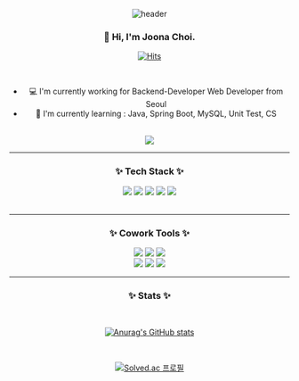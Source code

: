 <div align=center>

![header](https://capsule-render.vercel.app/api?type=waving&color=gradient&customColorList=0&height=250&section=header&fontSize=60)


### 👋 Hi, I'm Joona Choi. 
[![Hits](https://hits.seeyoufarm.com/api/count/incr/badge.svg?url=https%3A%2F%2Fgithub.com%2Fjoona95&count_bg=%234D4D4D&title_bg=%23FFADAD&icon=github.svg&icon_color=%23E7E7E7&title=visitors&edge_flat=false)](https://hits.seeyoufarm.com)
 
</br>

- 💻 I'm currently working for Backend-Developer Web Developer from Seoul
- 🌱 I'm currently learning : Java, Spring Boot, MySQL, Unit Test, CS

</br>

<a href="https://hhpluscertificateofcompletion.oopy.io/">
  <img src="https://static.spartacodingclub.kr/hanghae99/plus/completion/badge_black.svg" />
</a>

-------------
### ✨ Tech Stack ✨
   
<img src="https://img.shields.io/badge/JAVA-007396?style=flat-square&logo=java&logoColor=white" /> 
<img src="https://img.shields.io/badge/SpringBoot-6DB33F?style=flat-square&logo=SpringBoot&logoColor=white"/> 
<img src="https://img.shields.io/badge/AWS-232F3E?style=flat-square&logo=AmazonAWS&logoColor=white"/> 
<img src="https://img.shields.io/badge/MySQL-4479A1?style=flat-square&logo=MySQL&logoColor=white"/> 
<img src="https://img.shields.io/badge/MariaDB-003545?style=flat-square&logo=MariaDB&logoColor=white"/> 
</br>




</br>

-------------
### ✨ Cowork Tools ✨

<img src="https://img.shields.io/badge/Github-181717?style=flat-square&logo=Github&logoColor=white"/> 
<img src="https://img.shields.io/badge/Postman-FF6C37?style=flat-square&logo=Postman&logoColor=white"/> 
<img src="https://img.shields.io/badge/Notion-000000?style=flat-square&logo=Notion&logoColor=white"/> 
</br>
<img src="https://img.shields.io/badge/Slack-4A154B?style=flat-square&logo=Slack&logoColor=white"/> 
<img src="https://img.shields.io/badge/Jira-0052CC?style=flat-square&logo=Jira&logoColor=white"/> 
<img src="https://img.shields.io/badge/Figma-F24E1E?style=flat-square&logo=Figma&logoColor=white"/> 


</br>

-------------
### ✨ Stats ✨

</br>

[![Anurag's GitHub stats](https://github-readme-stats.vercel.app/api?username=joona95&count_private=true&show_icons=true&theme=dracula)](https://github.com/anuraghazra/github-readme-stats)

</br>

[![Solved.ac
프로필](http://mazassumnida.wtf/api/v2/generate_badge?boj=joona95)](https://solved.ac/joona95)

</div>


<!--
**joona95/joona95** is a ✨ _special_ ✨ repository because its `README.md` (this file) appears on your GitHub profile.

Here are some ideas to get you started:

- 🔭 I’m currently working on ...
- 🌱 I’m currently learning ...
- 👯 I’m looking to collaborate on ...
- 🤔 I’m looking for help with ...
- 💬 Ask me about ...
- 📫 How to reach me: ...
- 😄 Pronouns: ...
- ⚡ Fun fact: ...
-->
